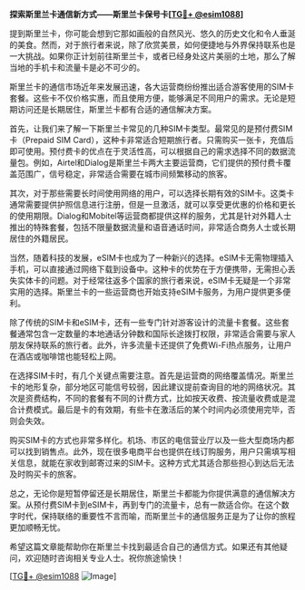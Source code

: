 **探索斯里兰卡通信新方式——斯里兰卡保号卡[[TG💪+ @esim1088](https://t.me/s/esim1088)]**

提到斯里兰卡，你可能会想到它那如画般的自然风光、悠久的历史文化和令人垂涎的美食。然而，对于旅行者来说，除了欣赏美景，如何便捷地与外界保持联系也是一大挑战。如果你正计划前往斯里兰卡，或者已经身处这片美丽的土地，那么了解当地的手机卡和流量卡是必不可少的。

斯里兰卡的通信市场近年来发展迅速，各大运营商纷纷推出适合游客使用的SIM卡套餐。这些卡不仅价格实惠，而且使用方便，能够满足不同用户的需求。无论是短期访问还是长期居住，斯里兰卡都有合适的通信解决方案。

首先，让我们来了解一下斯里兰卡常见的几种SIM卡类型。最常见的是预付费SIM卡（Prepaid SIM Card），这种卡非常适合短期旅行者。只需购买一张卡，充值后即可使用。预付费卡的优点在于灵活性高，可以根据自己的需求选择不同的数据流量包。例如，Airtel和Dialog是斯里兰卡两大主要运营商，它们提供的预付费卡覆盖范围广，信号稳定，非常适合需要在城市间频繁移动的旅客。

其次，对于那些需要长时间使用网络的用户，可以选择长期有效的SIM卡。这类卡通常需要提供护照信息进行注册，但是一旦激活，就可以享受更优惠的价格和更长的使用期限。Dialog和Mobitel等运营商都提供这样的服务，尤其是针对外籍人士推出的特殊套餐，包括不限量数据流量和语音通话时间，非常适合商务人士或长期居住的外籍居民。

当然，随着科技的发展，eSIM卡也成为了一种新兴的选择。eSIM卡无需物理插入手机，可以直接通过网络下载到设备中。这种卡的优势在于方便携带，无需担心丢失实体卡的问题。对于经常往返多个国家的旅行者来说，eSIM卡无疑是一个非常实用的选择。斯里兰卡的一些运营商也开始支持eSIM卡服务，为用户提供更多便利。

除了传统的SIM卡和eSIM卡，还有一些专门针对游客设计的流量卡套餐。这些套餐通常包含一定数量的本地通话分钟数和国际长途拨打权限，非常适合需要与家人朋友保持联系的旅行者。此外，许多流量卡还提供了免费Wi-Fi热点服务，让用户在酒店或咖啡馆也能轻松上网。

在选择SIM卡时，有几个关键点需要注意。首先是运营商的网络覆盖情况。斯里兰卡的地形复杂，部分地区可能信号较弱，因此建议提前查询目的地的网络状况。其次是资费结构，不同的套餐有不同的计费方式，比如按天收费、按流量收费或是混合计费模式。最后是卡的有效期，有些卡在激活后的某个时间内必须使用完毕，否则会失效。

购买SIM卡的方式也非常多样化。机场、市区的电信营业厅以及一些大型商场内都可以找到销售点。此外，现在很多电商平台也提供在线订购服务，用户只需填写相关信息，就能在家收到邮寄过来的SIM卡。这种方式尤其适合那些担心到达后无法及时购买卡的旅客。

总之，无论你是短暂停留还是长期居住，斯里兰卡都能为你提供满意的通信解决方案。从预付费SIM卡到eSIM卡，再到专门的流量卡，总有一款适合你。在这个数字时代，保持联络的重要性不言而喻，而斯里兰卡的通信服务正是为了让你的旅程更加顺畅无忧。

希望这篇文章能帮助你在斯里兰卡找到最适合自己的通信方式。如果还有其他疑问，欢迎随时咨询相关专业人士。祝你旅途愉快！

[[TG💪+ @esim1088](https://t.me/s/esim1088) ![Image](https://i.postimg.cc/4NQfJmqS/Snipaste-2025-05-13-00-14-12.png)]
